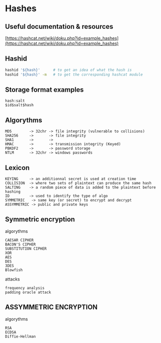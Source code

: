 # Hashes

## Useful documentation & resources
[https://hashcat.net/wiki/doku.php?id=example_hashes](https://hashcat.net/wiki/doku.php?id=example_hashes)  

## Hashid
```bash
hashid '${hash}'      # to get an idea of what the hash is
hashid '${hash}' -m   # to get the corresponding hashcat module
```

## Storage format examples
```
hash:salt
$id$salt$hash
```

## Algorythms
```
MD5        -> 32chr -> file integrity (vulnerable to collisions)
SHA256     ->       -> file integrity
SHA1       ->       ->
HMAC       ->       -> transmission integrity (Keyed)
PBKDF2     ->       -> password storage
NTLM       -> 32chr -> windows passwords
```

## Lexicon
```
KEYING     -> an additionnal secret is used at creation time
COLLISION  -> where two sets of plaintext can produce the same hash
SALTING    -> a random piece of data is added to the plaintext before hashing
ID         -> used to identify the type of algo
SYMMETRIC   -> same key (or secret) to encrypt and decrypt
ASSYMMETRIC -> public and private keys
```

## Symmetric encryption
algorythms
```
CAESAR CIPHER
BACON'S CIPHER
SUBSTITUTION CIPHER
XOR
AES
DES
3DES
Blowfish
```

attacks
```
frequency analysis
padding oracle attack
```

## ASSYMMETRIC ENCRYPTION
algorythms
```
RSA
ECDSA
Diffie-Hellman
```

